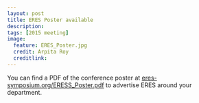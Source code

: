 ```yaml
---
layout: post
title: ERES Poster available
description: 
tags: [2015 meeting]
image:
  feature: ERES_Poster.jpg
  credit: Arpita Roy
  creditlink: 
---
```


You can find a PDF of the conference poster at [eres-symposium.org/ERESS_Poster.pdf](ERESS_Poster.pdf) to advertise ERES around your department. 

